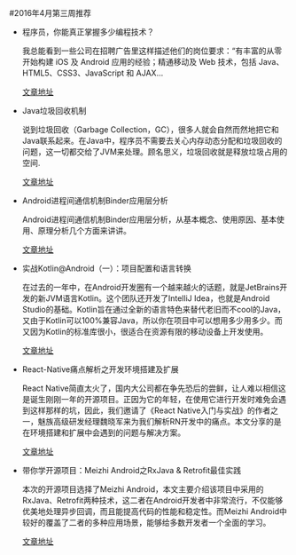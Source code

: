 #2016年4月第三周推荐
* 程序员，你能真正掌握多少编程技术？
 
  我总能看到一些公司在招聘广告里这样描述他们的岗位要求：“有丰富的从零开始构建 iOS 及 Android 应用的经验；精通移动及 Web 技术，包括 Java、HTML5、CSS3、JavaScript 和 AJAX...
  
  [文章地址](http://www.tuicool.com/articles/ZjAVRvy)
  
* Java垃圾回收机制

	说到垃圾回收（Garbage Collection，GC），很多人就会自然而然地把它和Java联系起来。在Java中，程序员不需要去关心内存动态分配和垃圾回收的问题，这一切都交给了JVM来处理。顾名思义，垃圾回收就是释放垃圾占用的空间.

	[文章地址](http://www.tuicool.com/articles/bY7Nvam)

* Android进程间通信机制Binder应用层分析

	Android进程间通信机制Binder应用层分析，从基本概念、使用原因、基本使用、原理分析几个方面来讲讲。
	
	[文章地址](http://mouxuejie.com/blog/2016-04-10/android-ipc-binder-app-layer-analysis/?utm_source=tuicool&utm_medium=referral)

* 实战Kotlin@Android（一）：项目配置和语言转换

	在过去的一年中，在Android开发圈有一个越来越火的话题，就是JetBrains开发的新JVM语言Kotlin。这个团队还开发了IntelliJ Idea，也就是Android Studio的基础。Kotlin旨在通过全新的语言特色来替代老旧而不cool的Java，又由于Kotlin可以100%兼容Java，所以你在项目中可以想用多少用多少。而又因为Kotlin的标准库很小，很适合在资源有限的移动设备上开发使用。

	[文章地址](http://blog.chengdazhi.com/index.php/157?utm_source=tuicool&utm_medium=referral)
	
* React-Native痛点解析之开发环境搭建及扩展

	React Native简直太火了，国内大公司都在争先恐后的尝鲜，让人难以相信这是诞生刚刚一年的开源项目。正因为它的年轻，在使用它进行开发时难免会遇到这样那样的坑，因此，我们邀请了《React Native入门与实战》的作者之一，魅族高级研发经理魏晓军来为我们解析RN开发中的痛点。本文分享的是在环境搭建和扩展中会遇到的问题与解决方案。
	
	[文章地址](http://www.infoq.com/cn/articles/react-native-solution-dev-environment?utm_source=tuicool&utm_medium=referral)
	
* 带你学开源项目：Meizhi Android之RxJava & Retrofit最佳实践

	本次的开源项目选择了Meizhi Android，本文主要介绍该项目中采用的RxJava、Retrofit两种技术，这二者在Android开发者中非常流行，不仅能够优美地处理异步回调，而且能提高代码的性能和稳定性。而Meizhi Android中较好的覆盖了二者的多种应用场景，能够给多数开发者一个全面的学习。
	
	[文章地址](http://www.jianshu.com/p/47e72693a302)
